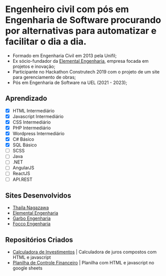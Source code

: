 # Engenheiro civil com pós em Engenharia de Software procurando por alternativas para automatizar e facilitar o dia a dia.

 - Formado em Engenharia Civil em 2013 pela Unifil;
 - Ex sócio-fundador da [Elemental Engenharia](https://elementalengenharia.com), empresa focada em projetos e inovação;
 - Participante no Hackathon Construtech 2019 com o projeto de um site para gerenciamento de obras;
 - Pós em Engenharia de Software na UEL (2021 - 2023);

## Aprendizado

 - [x] HTML Intermediário
 - [x] Javascript Intermediário
 - [x] CSS Intermediário
 - [x] PHP Intermediário
 - [x] Wordpress Intermediário
 - [x] C# Básico
 - [x] SQL Básico
 - [ ] SCSS
 - [ ] Java
 - [ ] .NET
 - [ ] AngularJS
 - [ ] ReactJS
 - [ ] API.REST

 ## Sites Desenvolvidos
 - [Thaila Nagazawa](https://thailanagazawa.com.br)
 - [Elemental Engenharia](https://elementalengenharia.com)
 - [Garbo Engenharia](https://garboengenharia.com.br)
 - [Focco Engenharia](https://foccoengenharia.com.br)

 ## Repositórios Criados
 - [Calculadora de Investimentos](https://github.com/willmustafa/Calculadora-Investimentos) | Calculadora de juros compostos com HTML e javascript
 - [Planilha de Controle Financeiro](https://github.com/willmustafa/money-controle-financeiro) | Planilha com HTML e javascript no google sheets